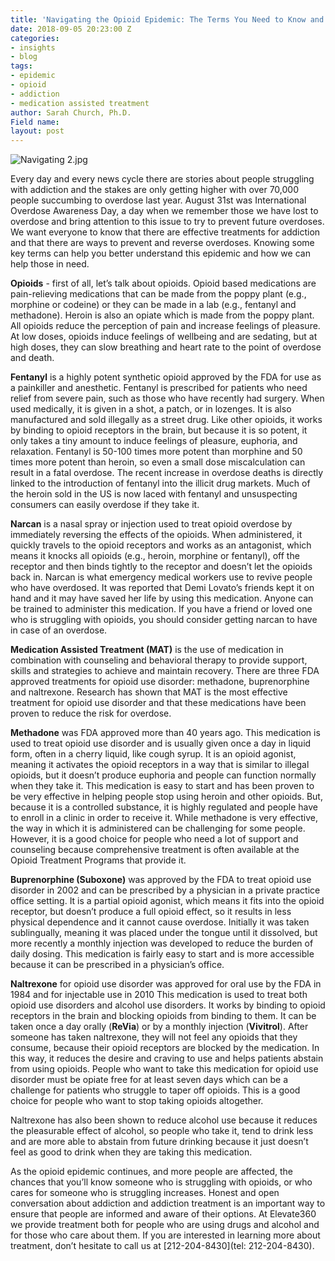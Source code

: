 ```yaml
---
title: 'Navigating the Opioid Epidemic: The Terms You Need to Know and Understand'
date: 2018-09-05 20:23:00 Z
categories:
- insights
- blog
tags:
- epidemic
- opioid
- addiction
- medication assisted treatment
author: Sarah Church, Ph.D.
Field name: 
layout: post
---
```


![Navigating 2.jpg](/uploads/Navigating%202.jpg)

Every day and every news cycle there are stories about people struggling with addiction and the stakes are only getting higher with over 70,000 people succumbing to overdose last year. August 31st was International Overdose Awareness Day,  a day when we remember those we have lost to overdose and bring attention to this issue to try to prevent future overdoses.   We want everyone to know that there are effective treatments for addiction and that there are ways to prevent and reverse overdoses.  Knowing some key terms can help you better understand this epidemic and how we can help those in need.

**Opioids** - first of all, let’s talk about opioids.  Opioid based medications are pain-relieving medications that can be made from the poppy plant (e.g., morphine or codeine) or they can be made in a lab (e.g., fentanyl and methadone).  Heroin is also an opiate which is made from the poppy plant.   All opioids reduce the perception of pain and increase feelings of pleasure. At low doses, opioids induce feelings of wellbeing and are sedating, but at high doses, they can slow breathing and heart rate to the point of overdose and death.

**Fentanyl** is a highly potent synthetic opioid approved by the FDA for use as a painkiller and anesthetic.  Fentanyl is prescribed for patients who need relief from severe pain, such as those who have recently had surgery. When used medically, it is given in a shot, a patch, or in lozenges.  It is also manufactured and sold illegally as a street drug.  Like other opioids, it works by binding to opioid receptors in the brain, but because it is so potent, it only takes a tiny amount to induce feelings of pleasure, euphoria, and relaxation.  Fentanyl is 50-100 times more potent than morphine and 50 times more potent than heroin, so even a small dose miscalculation can result in a fatal overdose.  The recent increase in overdose deaths is directly linked to the introduction of fentanyl into the illicit drug markets.  Much of the heroin sold in the US is now laced with fentanyl and unsuspecting consumers can easily overdose if they take it.

**Narcan** is a nasal spray or injection used to treat opioid overdose by immediately reversing the effects of the opioids.  When administered, it quickly travels to the opioid receptors and works as an antagonist, which means it knocks all opioids (e.g., heroin, morphine or fentanyl), off the receptor and then binds tightly to the receptor and doesn’t let the opioids back in.  Narcan is what emergency medical workers use to revive people who have overdosed.  It was reported that Demi Lovato’s friends kept it on hand and it may have saved her life by using this medication.  Anyone can be trained to administer this medication. If you have a friend or loved one who is struggling with opioids, you should consider getting narcan to have in case of an overdose.

**Medication Assisted Treatment (MAT)** is the use of medication in combination with  counseling and behavioral therapy to provide support, skills and strategies to achieve and maintain recovery. There are three FDA approved treatments for opioid use disorder: methadone, buprenorphine and naltrexone.  Research has shown that MAT is the most effective treatment for opioid use disorder and that these medications have been proven to reduce the risk for overdose.

**Methadone** was FDA approved more than 40 years ago.  This medication is used to treat opioid use disorder and is usually given once a day in liquid form, often in a cherry liquid, like cough syrup.  It is an opioid agonist, meaning it activates the opioid receptors in a way that is similar to illegal opioids, but it doesn’t produce euphoria and people can function normally when they take it.  This medication is easy to start and has been proven to be very effective in helping people stop using heroin and other opioids.  But, because it is a controlled substance, it is highly regulated and people have to enroll in a clinic in order to receive it.  While methadone is very effective, the way in which it is administered can be challenging for some people.  However, it is a good choice for people who need a lot of support and counseling because comprehensive treatment is often available at the Opioid Treatment Programs that provide it.

**Buprenorphine (Suboxone)** was approved by the FDA to treat opioid use disorder in 2002 and can be prescribed by a physician in a private practice office setting.  It is a partial opioid agonist, which means it fits into the opioid receptor, but doesn’t produce a full opioid effect, so it results in less physical dependence and it cannot cause overdose.   Initially it was taken sublingually, meaning it was placed under the tongue until it dissolved, but more recently a monthly injection was developed to reduce the burden of daily dosing. This medication is fairly easy to start and is more accessible because it can be prescribed in a physician’s office.

**Naltrexone** for opioid use disorder was approved for oral use by the FDA in 1984 and for injectable use in 2010  This medication is used to treat both opioid use disorders and alcohol use disorders.  It works by binding to opioid receptors in the brain and blocking opioids from binding to them.  It can be taken once a day orally (**ReVia**) or by a monthly injection (**Vivitrol**).  After someone has taken naltrexone, they will not feel any opioids that they consume, because their opioid receptors are blocked by the medication.  In this way, it reduces the desire and craving to use and helps patients abstain from using opioids.  People who want to take this medication for opioid use disorder must be opiate free for at least seven days which can be a challenge for patients who struggle to taper off opioids.  This is a good choice for people who want to stop taking opioids altogether.

Naltrexone has also been shown to reduce alcohol use because it reduces the pleasurable effect of alcohol, so people who take it, tend to drink less and are more able to abstain from future drinking because it just doesn’t feel as good to drink when they are taking this medication.

As the opioid epidemic continues, and more people are affected, the chances that you’ll know someone who is struggling with opioids, or who cares for someone who is struggling increases.   Honest and open conversation about addiction and addiction treatment is an important way to ensure that people are informed and aware of their options.  At Elevate360 we provide treatment both for people who are using drugs and alcohol and for those who care about them.   If you are interested in learning more about treatment, don’t hesitate to call us at \[212-204-8430\](tel: 212-204-8430).